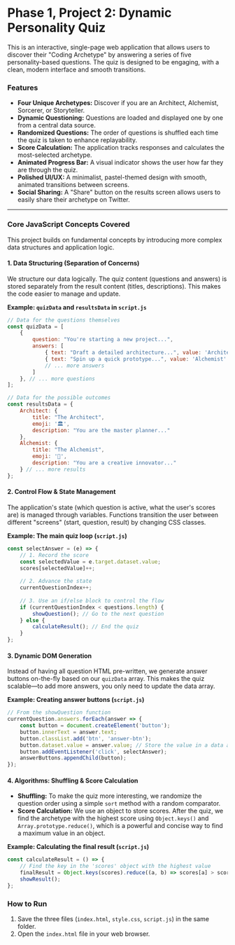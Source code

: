 # Phase 1, Project 2: Dynamic Personality Quiz

This is an interactive, single-page web application that allows users to discover their "Coding Archetype" by answering a series of five personality-based questions. The quiz is designed to be engaging, with a clean, modern interface and smooth transitions.

### Features

-   **Four Unique Archetypes:** Discover if you are an Architect, Alchemist, Sorcerer, or Storyteller.
-   **Dynamic Questioning:** Questions are loaded and displayed one by one from a central data source.
-   **Randomized Questions:** The order of questions is shuffled each time the quiz is taken to enhance replayability.
-   **Score Calculation:** The application tracks responses and calculates the most-selected archetype.
-   **Animated Progress Bar:** A visual indicator shows the user how far they are through the quiz.
-   **Polished UI/UX:** A minimalist, pastel-themed design with smooth, animated transitions between screens.
-   **Social Sharing:** A "Share" button on the results screen allows users to easily share their archetype on Twitter.

---

### Core JavaScript Concepts Covered

This project builds on fundamental concepts by introducing more complex data structures and application logic.

#### 1. Data Structuring (Separation of Concerns)

We structure our data logically. The quiz content (questions and answers) is stored separately from the result content (titles, descriptions). This makes the code easier to manage and update.

**Example: `quizData` and `resultsData` in `script.js`**

```javascript
// Data for the questions themselves
const quizData = [
    {
        question: "You're starting a new project...",
        answers: [
            { text: "Draft a detailed architecture...", value: 'Architect' },
            { text: "Spin up a quick prototype...", value: 'Alchemist' },
            // ... more answers
        ]
    }, // ... more questions
];

// Data for the possible outcomes
const resultsData = {
    Architect: {
        title: "The Architect",
        emoji: '🏛️',
        description: "You are the master planner..."
    },
    Alchemist: {
        title: "The Alchemist",
        emoji: '🧪',
        description: "You are a creative innovator..."
    } // ... more results
};
```

#### 2. Control Flow & State Management

The application's state (which question is active, what the user's scores are) is managed through variables. Functions transition the user between different "screens" (start, question, result) by changing CSS classes.

**Example: The main quiz loop (`script.js`)**

```javascript
const selectAnswer = (e) => {
    // 1. Record the score
    const selectedValue = e.target.dataset.value;
    scores[selectedValue]++;
    
    // 2. Advance the state
    currentQuestionIndex++;
    
    // 3. Use an if/else block to control the flow
    if (currentQuestionIndex < questions.length) {
        showQuestion(); // Go to the next question
    } else {
        calculateResult(); // End the quiz
    }
};
```

#### 3. Dynamic DOM Generation

Instead of having all question HTML pre-written, we generate answer buttons on-the-fly based on our `quizData` array. This makes the quiz scalable—to add more answers, you only need to update the data array.

**Example: Creating answer buttons (`script.js`)**

```javascript
// From the showQuestion function
currentQuestion.answers.forEach(answer => {
    const button = document.createElement('button');
    button.innerText = answer.text;
    button.classList.add('btn', 'answer-btn');
    button.dataset.value = answer.value; // Store the value in a data attribute
    button.addEventListener('click', selectAnswer);
    answerButtons.appendChild(button);
});
```

#### 4. Algorithms: Shuffling & Score Calculation

-   **Shuffling:** To make the quiz more interesting, we randomize the question order using a simple `sort` method with a random comparator.
-   **Score Calculation:** We use an object to store scores. After the quiz, we find the archetype with the highest score using `Object.keys()` and `Array.prototype.reduce()`, which is a powerful and concise way to find a maximum value in an object.

**Example: Calculating the final result (`script.js`)**

```javascript
const calculateResult = () => {
    // Find the key in the 'scores' object with the highest value
    finalResult = Object.keys(scores).reduce((a, b) => scores[a] > scores[b] ? a : b);
    showResult();
};
```

### How to Run

1.  Save the three files (`index.html`, `style.css`, `script.js`) in the same folder.
2.  Open the `index.html` file in your web browser.